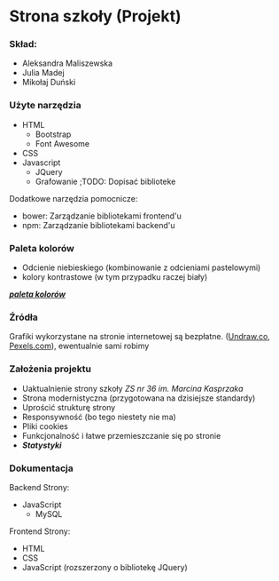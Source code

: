 Strona szkoły (Projekt)
===========

### Skład:
- Aleksandra Maliszewska
- Julia Madej
- Mikołaj Duński

### Użyte narzędzia
- HTML
  - Bootstrap
  - Font Awesome
- CSS
- Javascript
  - JQuery
  - Grafowanie ;TODO: Dopisać biblioteke

Dodatkowe narzędzia pomocnicze:
- bower: Zarządzanie bibliotekami frontend'u
- npm: Zarządzanie bibliotekami backend'u

### Paleta kolorów
- Odcienie niebieskiego (kombinowanie z odcieniami pastelowymi)
- kolory kontrastowe (w tym przypadku raczej biały)

***[paleta kolorów](https://coolors.co/palettes/trending)***

### Źródła
Grafiki wykorzystane na stronie internetowej są bezpłatne. ([Undraw.co](https://undraw.co/), [Pexels.com](https://pixels.com/)), ewentualnie sami robimy

### Założenia projektu
- Uaktualnienie strony szkoły *ZS nr 36 im. Marcina Kasprzaka*
- Strona modernistyczna (przygotowana na dzisiejsze standardy)
- Uprościć strukturę strony
- Responsywność (bo tego niestety nie ma)
- Pliki cookies
- Funkcjonalność i łatwe przemieszczanie się po stronie
- ***Statystyki***

### Dokumentacja
Backend Strony:
- JavaScript
  - MySQL

Frontend Strony:
- HTML
- CSS
- JavaScript (rozszerzony o bibliotekę JQuery)
